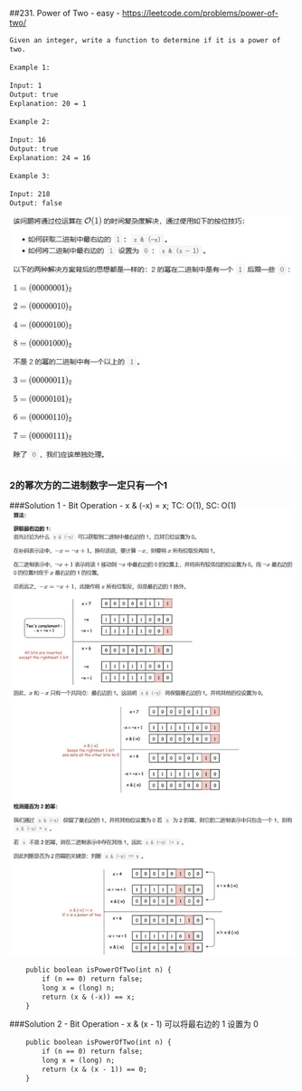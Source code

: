 ##231. Power of Two - easy - https://leetcode.com/problems/power-of-two/
```
Given an integer, write a function to determine if it is a power of two.

Example 1:

Input: 1
Output: true 
Explanation: 20 = 1

Example 2:

Input: 16
Output: true
Explanation: 24 = 16

Example 3:

Input: 218
Output: false
```
![Image of power_2_explain](imgs/power_2_explain.jpg)
### 2的幂次方的二进制数字一定只有一个1
###Solution 1 - Bit Operation - x & (-x) = x; TC: O(1), SC: O(1)
![Image of power_2](imgs/power_2.jpg)
```
    public boolean isPowerOfTwo(int n) {
        if (n == 0) return false;
        long x = (long) n;
        return (x & (-x)) == x;
    }
```
###Solution 2 - Bit Operation - x & (x - 1) 可以将最右边的 1 设置为 0
```
    public boolean isPowerOfTwo(int n) {
        if (n == 0) return false;
        long x = (long) n;
        return (x & (x - 1)) == 0;
    }
```
